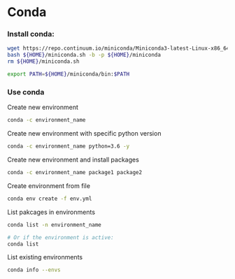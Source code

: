 # Conda

### Install conda:

```bash
wget https://repo.continuum.io/miniconda/Miniconda3-latest-Linux-x86_64.sh -O ${HOME}/miniconda.sh
bash ${HOME}/miniconda.sh -b -p ${HOME}/miniconda
rm ${HOME}/miniconda.sh

export PATH=${HOME}/miniconda/bin:$PATH
```
### Use conda
Create new environment
```bash
conda -c environment_name
```

Create new environment with specific python version
```bash
conda -c environment_name python=3.6 -y
```

Create new environment and install packages
```bash
conda -c environment_name package1 package2
```

Create environment from file
```bash
conda env create -f env.yml
```

List pakcages in environments
```bash
conda list -n environment_name

# Or if the environment is active:
conda list
```

List existing environments
```bash
conda info --envs
```



